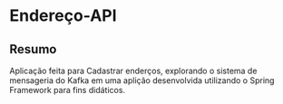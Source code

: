# Endereço-API

## Resumo

Aplicação feita para Cadastrar enderços, explorando o sistema de mensageria do Kafka em uma aplição desenvolvida utilizando o Spring Framework para fins didáticos.
